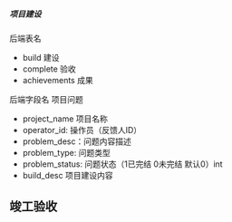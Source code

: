 ##### 项目建设
后端表名
- build 建设
- complete 验收
- achievements 成果

后端字段名
项目问题
- project_name 项目名称
- operator_id: 操作员（反馈人ID）
- problem_desc：问题内容描述
- problem_type: 问题类型
- problem_status: 问题状态（1已完结 0未完结 默认0）int
- build_desc 项目建设内容

竣工验收
-
